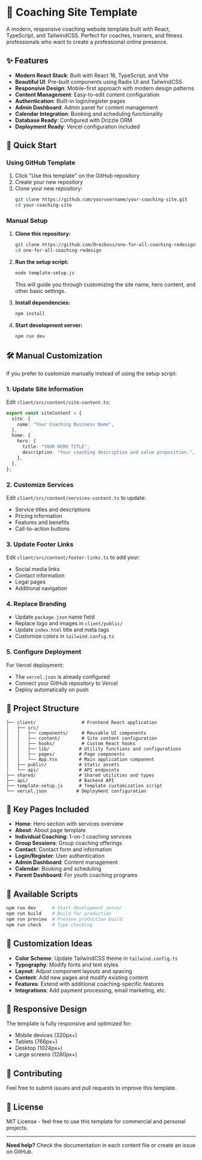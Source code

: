 # 🎯 Coaching Site Template

A modern, responsive coaching website template built with React, TypeScript, and TailwindCSS. Perfect for coaches, trainers, and fitness professionals who want to create a professional online presence.

## ✨ Features

- **Modern React Stack**: Built with React 18, TypeScript, and Vite
- **Beautiful UI**: Pre-built components using Radix UI and TailwindCSS
- **Responsive Design**: Mobile-first approach with modern design patterns
- **Content Management**: Easy-to-edit content configuration
- **Authentication**: Built-in login/register pages
- **Admin Dashboard**: Admin panel for content management
- **Calendar Integration**: Booking and scheduling functionality
- **Database Ready**: Configured with Drizzle ORM
- **Deployment Ready**: Vercel configuration included

## 🚀 Quick Start

### Using GitHub Template

1. Click "Use this template" on the GitHub repository
2. Create your new repository
3. Clone your new repository:
   ```bash
   git clone https://github.com/yourusername/your-coaching-site.git
   cd your-coaching-site
   ```

### Manual Setup

1. **Clone this repository:**
   ```bash
   git clone https://github.com/Drezboss/one-for-all-coaching-redesign.git
   cd one-for-all-coaching-redesign
   ```

2. **Run the setup script:**
   ```bash
   node template-setup.js
   ```
   This will guide you through customizing the site name, hero content, and other basic settings.

3. **Install dependencies:**
   ```bash
   npm install
   ```

4. **Start development server:**
   ```bash
   npm run dev
   ```

## 🛠 Manual Customization

If you prefer to customize manually instead of using the setup script:

### 1. Update Site Information

Edit `client/src/content/site-content.ts`:
```typescript
export const siteContent = {
  site: {
    name: "Your Coaching Business Name",
  },
  home: {
    hero: {
      title: "YOUR HERO TITLE",
      description: "Your coaching description and value proposition.",
    },
  },
};
```

### 2. Customize Services

Edit `client/src/content/services-content.ts` to update:
- Service titles and descriptions
- Pricing information
- Features and benefits
- Call-to-action buttons

### 3. Update Footer Links

Edit `client/src/content/footer-links.ts` to add your:
- Social media links
- Contact information
- Legal pages
- Additional navigation

### 4. Replace Branding

- Update `package.json` name field
- Replace logo and images in `client/public/`
- Update `index.html` title and meta tags
- Customize colors in `tailwind.config.ts`

### 5. Configure Deployment

For Vercel deployment:
- The `vercel.json` is already configured
- Connect your GitHub repository to Vercel
- Deploy automatically on push

## 📁 Project Structure

```
├── client/                 # Frontend React application
│   ├── src/
│   │   ├── components/     # Reusable UI components
│   │   ├── content/        # Site content configuration
│   │   ├── hooks/          # Custom React hooks
│   │   ├── lib/           # Utility functions and configurations
│   │   ├── pages/         # Page components
│   │   └── App.tsx        # Main application component
│   ├── public/            # Static assets
│   └── api/               # API endpoints
├── shared/                # Shared utilities and types
├── api/                   # Backend API
├── template-setup.js      # Template customization script
└── vercel.json           # Deployment configuration
```

## 🎨 Key Pages Included

- **Home**: Hero section with services overview
- **About**: About page template
- **Individual Coaching**: 1-on-1 coaching services
- **Group Sessions**: Group coaching offerings
- **Contact**: Contact form and information
- **Login/Register**: User authentication
- **Admin Dashboard**: Content management
- **Calendar**: Booking and scheduling
- **Parent Dashboard**: For youth coaching programs

## 🔧 Available Scripts

```bash
npm run dev      # Start development server
npm run build    # Build for production
npm run preview  # Preview production build
npm run check    # Type checking
```

## 🌟 Customization Ideas

- **Color Scheme**: Update TailwindCSS theme in `tailwind.config.ts`
- **Typography**: Modify fonts and text styles
- **Layout**: Adjust component layouts and spacing
- **Content**: Add new pages and modify existing content
- **Features**: Extend with additional coaching-specific features
- **Integrations**: Add payment processing, email marketing, etc.

## 📱 Responsive Design

The template is fully responsive and optimized for:
- Mobile devices (320px+)
- Tablets (768px+)
- Desktop (1024px+)
- Large screens (1280px+)

## 🤝 Contributing

Feel free to submit issues and pull requests to improve this template.

## 📄 License

MIT License - feel free to use this template for commercial and personal projects.

---

**Need help?** Check the documentation in each content file or create an issue on GitHub.